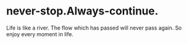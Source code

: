 # never-stop.Always-continue.
Life is like a river. The flow which has passed will never pass again. So enjoy every moment in life.
